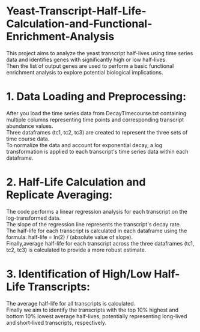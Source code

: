 # Yeast-Transcript-Half-Life-Calculation-and-Functional-Enrichment-Analysis
This project aims to analyze the yeast transcript half-lives using time series data and identifies genes with significantly high or low half-lives.<br>
Then the list of output genes are used to perform a basic functional enrichment analysis to explore potential biological implications.

# 1. Data Loading and Preprocessing: 
After you load the time series data from DecayTimecourse.txt containing multiple columns representing time points and corresponding transcript abundance values.<br>
Three dataframes (tc1, tc2, tc3) are created to represent the three sets of time course data.<br>
To normalize the data and account for exponential decay, a log transformation is applied to each transcript's time series data within each dataframe.<br>

# 2. Half-Life Calculation and Replicate Averaging:

The code performs a linear regression analysis for each transcript on the log-transformed data.<br>
The slope of the regression line represents the transcript's decay rate.<br>
The half-life for each transcript is calculated in each dataframe using the formula: half-life = ln(2) / (absolute value of slope).<br>
Finally,average half-life for each transcript across the three dataframes (tc1, tc2, tc3) is calculated to provide a more robust estimate.<br>

# 3. Identification of High/Low Half-Life Transcripts:

The average half-life for all transcripts is calculated.<br>
Finally we aim to identify the transcripts with the top 10% highest and bottom 10% lowest average half-lives, potentially representing long-lived and short-lived transcripts, respectively.<br>
